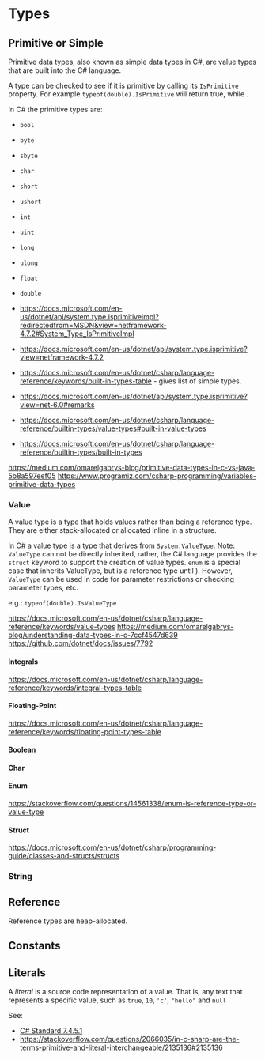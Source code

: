 # Types

## Primitive or Simple
Primitive data types, also known as simple data types in C#, are value types that are built into the C# language.

A type can be checked to see if it is primitive by calling its `IsPrimitive` property. For example `typeof(double).IsPrimitive` will return true, while .

In C# the primitive types are:
 - `bool`
 - `byte`
 - `sbyte`
 - `char`
 - `short`
 - `ushort`
 - `int`
 - `uint`
 - `long`
 - `ulong`
 - `float`
 - `double`


- https://docs.microsoft.com/en-us/dotnet/api/system.type.isprimitiveimpl?redirectedfrom=MSDN&view=netframework-4.7.2#System_Type_IsPrimitiveImpl
- https://docs.microsoft.com/en-us/dotnet/api/system.type.isprimitive?view=netframework-4.7.2
- https://docs.microsoft.com/en-us/dotnet/csharp/language-reference/keywords/built-in-types-table - gives list of simple types.
- https://docs.microsoft.com/en-us/dotnet/api/system.type.isprimitive?view=net-6.0#remarks
- https://docs.microsoft.com/en-us/dotnet/csharp/language-reference/builtin-types/value-types#built-in-value-types
- https://docs.microsoft.com/en-us/dotnet/csharp/language-reference/builtin-types/built-in-types

https://medium.com/omarelgabrys-blog/primitive-data-types-in-c-vs-java-5b8a597eef05
https://www.programiz.com/csharp-programming/variables-primitive-data-types

### Value
A value type is a type that holds values rather than being a reference type. They are either stack-allocated or allocated inline in a structure.

In C# a value type is a type that derives from `System.ValueType`. Note: `ValueType` can not be directly inherited, rather,
the C# language provides the `struct` keyword to support the creation of value types.
`enum` is a special case that inherits ValueType, but is a reference type until ).
However, `ValueType` can be used in code for parameter restrictions or checking parameter types, etc.

e.g.: `typeof(double).IsValueType`

https://docs.microsoft.com/en-us/dotnet/csharp/language-reference/keywords/value-types
https://medium.com/omarelgabrys-blog/understanding-data-types-in-c-7ccf4547d639
https://github.com/dotnet/docs/issues/7792

#### Integrals
https://docs.microsoft.com/en-us/dotnet/csharp/language-reference/keywords/integral-types-table

#### Floating-Point
https://docs.microsoft.com/en-us/dotnet/csharp/language-reference/keywords/floating-point-types-table

#### Boolean

#### Char

#### Enum
https://stackoverflow.com/questions/14561338/enum-is-reference-type-or-value-type

#### Struct
https://docs.microsoft.com/en-us/dotnet/csharp/programming-guide/classes-and-structs/structs

### String

## Reference
Reference types are heap-allocated.

## Constants


## Literals
A _literal_ is a source code representation of a value. That is, any text that represents a specific value, such as `true`, `10`, `'c'`, `"hello"` and `null`

See:
 - [C# Standard 7.4.5.1](https://www.ecma-international.org/publications/standards/Ecma-334.htm)
 - https://stackoverflow.com/questions/2066035/in-c-sharp-are-the-terms-primitive-and-literal-interchangeable/2135136#2135136
